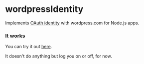 # wordpressIdentity

Implements <a href="https://developer.wordpress.com/docs/wpcc/">OAuth identity</a> with wordpress.com for Node.js apps.

### It works

You can try it out <a href="http://scripting.com/code/wpidentity/client/">here</a>.

It doesn't do anything but log you on or off, for now. 

